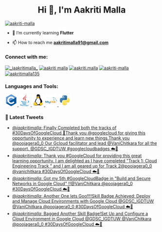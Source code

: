 <h1 align="center">Hi 👋, I'm Aakriti Malla</h1>
<p align="left"> <a href="https://github.com/ryo-ma/github-profile-trophy"><img src="https://github-profile-trophy.vercel.app/?username=aakriti-malla" alt="aakriti-malla" /></a> </p>

- 🌱 I’m currently learning **Flutter**

- 📫 How to reach me **aakritimalla91@gmail.com**

<h3 align="left">Connect with me:</h3>
<p align="left">
<a href="https://twitter.com/_iaakritimalla_" target="blank"><img align="center" src="https://raw.githubusercontent.com/rahuldkjain/github-profile-readme-generator/master/src/images/icons/Social/twitter.svg" alt="_iaakritimalla_" height="30" width="40" /></a>
<a href="https://linkedin.com/in/aakriti malla" target="blank"><img align="center" src="https://raw.githubusercontent.com/rahuldkjain/github-profile-readme-generator/master/src/images/icons/Social/linked-in-alt.svg" alt="aakriti malla" height="30" width="40" /></a>
<a href="https://instagram.com/aakriti.malla" target="blank"><img align="center" src="https://raw.githubusercontent.com/rahuldkjain/github-profile-readme-generator/master/src/images/icons/Social/instagram.svg" alt="aakriti.malla" height="30" width="40" /></a>
<a href="https://www.leetcode.com/aakriti-malla" target="blank"><img align="center" src="https://raw.githubusercontent.com/rahuldkjain/github-profile-readme-generator/master/src/images/icons/Social/leet-code.svg" alt="aakriti-malla" height="30" width="40" /></a>
<a href="https://auth.geeksforgeeks.org/user/aakritimalla135" target="blank"><img align="center" src="https://raw.githubusercontent.com/rahuldkjain/github-profile-readme-generator/master/src/images/icons/Social/geeks-for-geeks.svg" alt="aakritimalla135" height="30" width="40" /></a>
</p>

<h3 align="left">Languages and Tools:</h3>
<p align="left"> <a href="https://www.cprogramming.com/" target="_blank" rel="noreferrer"> <img src="https://raw.githubusercontent.com/devicons/devicon/master/icons/c/c-original.svg" alt="c" width="40" height="40"/> </a> <a href="https://www.java.com" target="_blank" rel="noreferrer"> <img src="https://raw.githubusercontent.com/devicons/devicon/master/icons/java/java-original.svg" alt="java" width="40" height="40"/> </a> <a href="https://www.linux.org/" target="_blank" rel="noreferrer"> <img src="https://raw.githubusercontent.com/devicons/devicon/master/icons/linux/linux-original.svg" alt="linux" width="40" height="40"/> </a> <a href="https://www.mysql.com/" target="_blank" rel="noreferrer"> <img src="https://raw.githubusercontent.com/devicons/devicon/master/icons/mysql/mysql-original-wordmark.svg" alt="mysql" width="40" height="40"/> </a> <a href="https://www.python.org" target="_blank" rel="noreferrer"> <img src="https://raw.githubusercontent.com/devicons/devicon/master/icons/python/python-original.svg" alt="python" width="40" height="40"/> </a> </p>

### 📱 Latest Tweets

<!-- TWITTER:START -->
- [@_iaakritimalla_: Finally Completed both the tracks of #30DaysOfGoogleCloud 🥳Thank you @googlecloud for giving this opportunity to experience and learn new things.Thank you @poojagera0_0 Our Gcloud facilitator and lead @VaniChitkara for all the support. @GDSC_IGDTUW #googlecloudbadges ☁️🌈](https://rss.app/articles/cb4e791f6f6d729c074351566bd3a7c508111d6e2036b3e0c9f08e0e8c8b66cbee1e9a132a9c8f2cb6e1757cdb10089b66d26fe4cb1b7e1c8c33c36384c2)
- [@_iaakritimalla_: Thank you #GoogleCloud for providing this great learning opportunity. I am delighted as I have completed &quot;Track 1: Cloud Engineering Track &quot; and I am all geared up for Track 2@poojagera0_0 @vanichitkara #30DaysOfGoogleCloud ☁️🌈](https://rss.app/articles/cb4e791f6f6d729c074351566bd3a7c508111d6e2036b3e0c9f08e0e8c8b66cbee1e9a132a9c8f2cb6e1757cdb100b9069d060e5c1107b158d3bc06582c7)
- [@_iaakritimalla_: Got my 5th #GoogleCloudBadge in &quot;Build and Secure Networks in Google Cloud&quot; !!@VaniChitkara @poojagera0_0 #30DaysOfGoogleCloud ☁️🌈](https://rss.app/articles/cb4e791f6f6d729c074351566bd3a7c508111d6e2036b3e0c9f08e0e8c8b66cbee1e9a132a9c8f2cb6e1757cdb100b9166dc6ae1c71679178238cc6689cb)
- [@_iaakritimalla_: Another One lets Goo!!!!Skill Badge Achieved: Deploy and Manage Cloud Environments with Google Cloud @GDSC_IGDTUW @VaniChitkara @poojagera0_0 #30DaysOfGoogleCloud ☁️🌈](https://rss.app/articles/cb4e791f6f6d729c074351566bd3a7c508111d6e2036b3e0c9f08e0e8c8b66cbee1e9a132a9c8f2cb6e1757cdb100b9363d46ce7cb107b178b38cd6181cb)
- [@_iaakritimalla_: Bagged Another Skill Badge!Set Up and Configure a Cloud Environment in Google Cloud @GDSC_IGDTUW @VaniChitkara @poojagera0_0 #30DaysOfGoogleCloud ☁️🌈](https://rss.app/articles/cb4e791f6f6d729c074351566bd3a7c508111d6e2036b3e0c9f08e0e8c8b66cbee1e9a132a9c8f2cb6e1757cdb100c9661d26ce5ca117b118d3bc76687c6)
<!-- TWITTER:END -->

